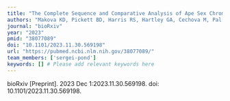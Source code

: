 ```yaml
---
title: "The Complete Sequence and Comparative Analysis of Ape Sex Chromosomes"
authors: "Makova KD, Pickett BD, Harris RS, Hartley GA, Cechova M, Pal K, Nurk S, Yoo D, Li Q, Hebbar P, McGrath BC, Antonacci F, Aubel M, Biddanda A, Borchers M, Bomberg E, Bouffard GG, Brooks SY, Carbone L, Carrel L, Carroll A, Chang PC, Chin CS, Cook DE, Craig SJC, de Gennaro L, Diekhans M, Dutra A, Garcia GH, Grady PGS, Green RE, Haddad D, Hallast P, Harvey WT, Hickey G, Hillis DA, Hoyt SJ, Jeong H, Kamali K, Kosakovsky Pond SL, LaPolice TM, Lee C, Lewis AP, Loh YE, Masterson P, McCoy RC, Medvedev P, Miga KH, Munson KM, Pak E, Paten B, Pinto BJ, Potapova T, Rhie A, Rocha JL, Ryabov F, Ryder OA, Sacco S, Shafin K, Shepelev VA, Slon V, Solar SJ, Storer JM, Sudmant PH, Sweetalana, Sweeten A, Tassia MG, Thibaud-Nissen F, Ventura M, Wilson MA, Young AC, Zeng H, Zhang X, Szpiech ZA, Huber CD, Gerton JL, Yi SV, Schatz MC, Alexandrov IA, Koren S, O'Neill RJ, Eichler E, Phillippy AM."
journal: "bioRxiv"
year: "2023"
pmid: "38077089"
doi: "10.1101/2023.11.30.569198"
url: "https://pubmed.ncbi.nlm.nih.gov/38077089/"
team_members: ['sergei-pond']
keywords: [] # Please add relevant keywords here
---
```

bioRxiv [Preprint]. 2023 Dec 1:2023.11.30.569198. doi: 10.1101/2023.11.30.569198.